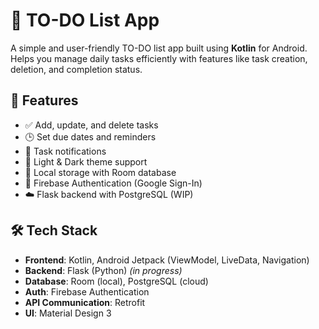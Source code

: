 # 📝 TO-DO List App

A simple and user-friendly TO-DO list app built using **Kotlin** for Android.  
Helps you manage daily tasks efficiently with features like task creation, deletion, and completion status.

## 🚀 Features

- ✅ Add, update, and delete tasks
- 🕒 Set due dates and reminders
- 🔔 Task notifications
- 🌙 Light & Dark theme support
- 🧠 Local storage with Room database
- 🔐 Firebase Authentication (Google Sign-In)
- ☁️ Flask backend with PostgreSQL (WIP)

## 🛠️ Tech Stack

- **Frontend**: Kotlin, Android Jetpack (ViewModel, LiveData, Navigation)
- **Backend**: Flask (Python) *(in progress)*
- **Database**: Room (local), PostgreSQL (cloud)
- **Auth**: Firebase Authentication
- **API Communication**: Retrofit
- **UI**: Material Design 3

